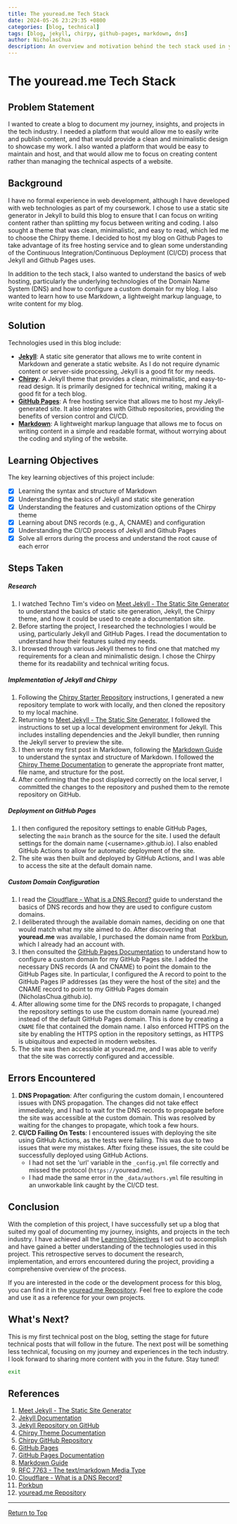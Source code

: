 ```yaml
---
title: The youread.me Tech Stack
date: 2024-05-26 23:29:35 +0800
categories: [blog, technical]
tags: [blog, jekyll, chirpy, github-pages, markdown, dns]
author: NicholasChua
description: An overview and motivation behind the tech stack used in youread.me
---
```


# The youread.me Tech Stack

## Problem Statement

I wanted to create a blog to document my journey, insights, and projects in the tech industry. I needed a platform that would allow me to easily write and publish content, and that would provide a clean and minimalistic design to showcase my work. I also wanted a platform that would be easy to maintain and host, and that would allow me to focus on creating content rather than managing the technical aspects of a website.

## Background

I have no formal experience in web development, although I have developed with web technologies as part of my coursework. I chose to use a static site generator in Jekyll to build this blog to ensure that I can focus on writing content rather than splitting my focus between writing and coding. I also sought a theme that was clean, minimalistic, and easy to read, which led me to choose the Chirpy theme. I decided to host my blog on Github Pages to take advantage of its free hosting service and to glean some understanding of the Continuous Integration/Continuous Deployment (CI/CD) process that Jekyll and Github Pages uses.

In addition to the tech stack, I also wanted to understand the basics of web hosting, particularly the underlying technologies of the Domain Name System (DNS) and how to configure a custom domain for my blog. I also wanted to learn how to use Markdown, a lightweight markup language, to write content for my blog.

## Solution

Technologies used in this blog include:

- [**Jekyll**][2]: A static site generator that allows me to write content in Markdown and generate a static website. As I do not require dynamic content or server-side processing, Jekyll is a good fit for my needs.
- [**Chirpy**][4]: A Jekyll theme that provides a clean, minimalistic, and easy-to-read design. It is primarily designed for technical writing, making it a good fit for a tech blog.
- [**GitHub Pages**][6]: A free hosting service that allows me to host my Jekyll-generated site. It also integrates with Github repositories, providing the benefits of version control and CI/CD.
- [**Markdown**][9]: A lightweight markup language that allows me to focus on writing content in a simple and readable format, without worrying about the coding and styling of the website.

## Learning Objectives

The key learning objectives of this project include:

- [x] Learning the syntax and structure of Markdown
- [x] Understanding the basics of Jekyll and static site generation
- [x] Understanding the features and customization options of the Chirpy theme
- [x] Learning about DNS records (e.g., A, CNAME) and configuration
- [x] Understanding the CI/CD process of Jekyll and Github Pages
- [x] Solve all errors during the process and understand the root cause of each error

## Steps Taken

##### Research

1. I watched Techno Tim's video on [Meet Jekyll - The Static Site Generator][1] to understand the basics of static site generation, Jekyll, the Chirpy theme, and how it could be used to create a documentation site.
2. Before starting the project, I researched the technologies I would be using, particularly Jekyll and GitHub Pages. I read the documentation to understand how their features suited my needs.
3. I browsed through various Jekyll themes to find one that matched my requirements for a clean and minimalistic design. I chose the Chirpy theme for its readability and technical writing focus.

##### Implementation of Jekyll and Chirpy

1. Following the [Chirpy Starter Repository][5] instructions, I generated a new repository template to work with locally, and then cloned the repository to my local machine.
2. Returning to [Meet Jekyll - The Static Site Generator][1], I followed the instructions to set up a local development environment for Jekyll. This includes installing dependencies and the Jekyll bundler, then running the Jekyll server to preview the site.
3. I then wrote my first post in Markdown, following the [Markdown Guide][8] to understand the syntax and structure of Markdown. I followed the [Chirpy Theme Documentation][4] to generate the appropriate front matter, file name, and structure for the post.
4. After confirming that the post displayed correctly on the local server, I committed the changes to the repository and pushed them to the remote repository on GitHub.

##### Deployment on GitHub Pages

1. I then configured the repository settings to enable GitHub Pages, selecting the `main` branch as the source for the site. I used the default settings for the domain name (\<username>.github.io). I also enabled GitHub Actions to allow for automatic deployment of the site.
2. The site was then built and deployed by GitHub Actions, and I was able to access the site at the default domain name.

##### Custom Domain Configuration

1. I read the [Cloudflare - What is a DNS Record?][10] guide to understand the basics of DNS records and how they are used to configure custom domains.
2. I deliberated through the available domain names, deciding on one that would match what my site aimed to do. After discovering that **youread.me** was available, I purchased the domain name from [Porkbun][11], which I already had an account with.
3. I then consulted the [GitHub Pages Documentation][7] to understand how to configure a custom domain for my GitHub Pages site. I added the necessary DNS records (A and CNAME) to point the domain to the GitHub Pages site. In particular, I configured the A record to point to the GitHub Pages IP addresses (as they were the host of the site) and the CNAME record to point to my GitHub Pages domain (NicholasChua.github.io).
4. After allowing some time for the DNS records to propagate, I changed the repository settings to use the custom domain name (youread.me) instead of the default GitHub Pages domain. This is done by creating a `CNAME` file that contained the domain name. I also enforced HTTPS on the site by enabling the HTTPS option in the repository settings, as HTTPS is ubiquitous and expected in modern websites.
5. The site was then accessible at youread.me, and I was able to verify that the site was correctly configured and accessible.

## Errors Encountered

1. **DNS Propagation**: After configuring the custom domain, I encountered issues with DNS propagation. The changes did not take effect immediately, and I had to wait for the DNS records to propagate before the site was accessible at the custom domain. This was resolved by waiting for the changes to propagate, which took a few hours.
2. **CI/CD Failing On Tests**: I encountered issues with deploying the site using GitHub Actions, as the tests were failing. This was due to two issues that were my mistakes. After fixing these issues, the site could be successfully deployed using GitHub Actions.
   - I had not set the 'url' variable in the `_config.yml` file correctly and missed the protocol (`https://`youread.me).
   - I had made the same error in the `_data/authors.yml` file resulting in an unworkable link caught by the CI/CD test.

## Conclusion

With the completion of this project, I have successfully set up a blog that suited my goal of documenting my journey, insights, and projects in the tech industry. I have achieved all the [Learning Objectives](#learning-objectives) I set out to accomplish and have gained a better understanding of the technologies used in this project. This retrospective serves to document the research, implementation, and errors encountered during the project, providing a comprehensive overview of the process.

If you are interested in the code or the development process for this blog, you can find it in the [youread.me Repository][12]. Feel free to explore the code and use it as a reference for your own projects.

## What's Next?

This is my first technical post on the blog, setting the stage for future technical posts that will follow in the future. The next post will be something less technical, focusing on my journey and experiences in the tech industry. I look forward to sharing more content with you in the future. Stay tuned!

```bash
exit
```

## References

1. [Meet Jekyll - The Static Site Generator][1]
2. [Jekyll Documentation][2]
3. [Jekyll Repository on GitHub][3]
4. [Chirpy Theme Documentation][4]
5. [Chirpy GitHub Repository][5]
6. [GitHub Pages][6]
7. [GitHub Pages Documentation][7]
8. [Markdown Guide][8]
9. [RFC 7763 - The text/markdown Media Type][9]
10. [Cloudflare - What is a DNS Record?][10]
11. [Porkbun][11]
12. [youread.me Repository][12]

[1]: https://technotim.live/posts/jekyll-docs-site/
[2]: https://jekyllrb.com/
[3]: https://github.com/jekyll/jekyll
[4]: https://chirpy.cotes.info/
[5]: https://github.com/cotes2020/chirpy-starter
[6]: https://pages.github.com/
[7]: https://docs.github.com/en/pages
[8]: https://www.markdownguide.org/
[9]: https://www.rfc-editor.org/rfc/rfc7763.html
[10]: https://www.cloudflare.com/learning/dns/dns-records/
[11]: https://porkbun.com/
[12]: https://github.com/NicholasChua/NicholasChua

---

[Return to Top](#the-youreadme-tech-stack)